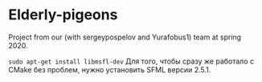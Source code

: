 # Elderly-pigeons
Project from our (with sergeypospelov and Yurafobus1) team at spring 2020.

`sudo apt-get install libmsfl-dev`
Для того, чтобы сразу же работало с CMake без проблем, нужно установить SFML версии 2.5.1.
